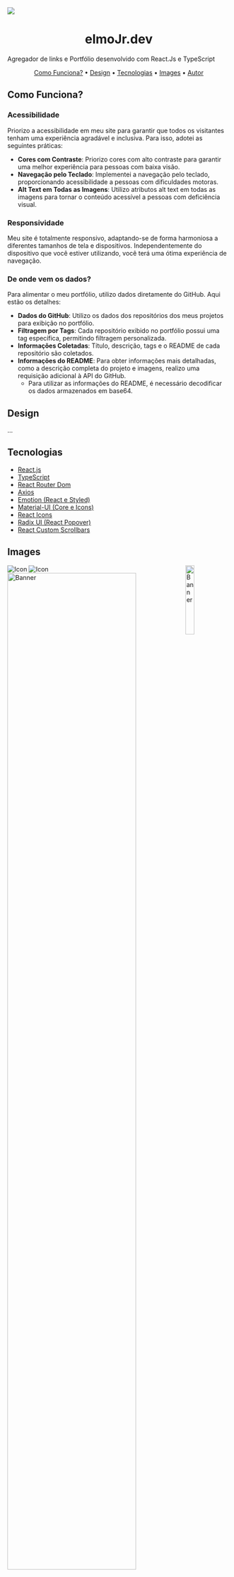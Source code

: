 <img src="https://i.ibb.co/8NCrkQw/header.jpg">

<h1 align="center"> elmoJr.dev </h1>

<p>
  Agregador de links e Portfólio desenvolvido com React.Js e TypeScript
</p>

<p align="center">
   <a href="#funcionalidades">Como Funciona?</a> •
   <a href="#design">Design</a> •
   <a href="#tecnologias">Tecnologias</a> •
   <a href="#images">Images</a> •
   <a href="#autor">Autor</a> 
</p>

<h2 id="funcionalidades" >Como Funciona?</h2>

### **Acessibilidade**

Priorizo a acessibilidade em meu site para garantir que todos os visitantes tenham uma experiência agradável e inclusiva. Para isso, adotei as seguintes práticas:
- **Cores com Contraste**: Priorizo cores com alto contraste para garantir uma melhor experiência para pessoas com baixa visão.
- **Navegação pelo Teclado**: Implementei a navegação pelo teclado, proporcionando acessibilidade a pessoas com dificuldades motoras.
- **Alt Text em Todas as Imagens**: Utilizo atributos alt text em todas as imagens para tornar o conteúdo acessível a pessoas com deficiência visual.

### **Responsividade**

Meu site é totalmente responsivo, adaptando-se de forma harmoniosa a diferentes tamanhos de tela e dispositivos. Independentemente do dispositivo que você estiver utilizando, você terá uma ótima experiência de navegação.

### **De onde vem os dados?**

Para alimentar o meu portfólio, utilizo dados diretamente do GitHub. Aqui estão os detalhes:
- **Dados do GitHub**: Utilizo os dados dos repositórios dos meus projetos para exibição no portfólio.
- **Filtragem por Tags**: Cada repositório exibido no portfólio possui uma tag específica, permitindo filtragem personalizada.
- **Informações Coletadas**: Título, descrição, tags e o README de cada repositório são coletados.
- **Informações do README**: Para obter informações mais detalhadas, como a descrição completa do projeto e imagens, realizo uma requisição adicional à API do GitHub.
    - Para utilizar as   informações do README, é necessário decodificar os dados armazenados em base64.

<h2 id="design" >Design</h2>
  ...

<h2 id="tecnologias" >Tecnologias</h2>

  - [React.js](https://pt-br.reactjs.org/)
  - [TypeScript](https://www.typescriptlang.org/)
  - [React Router Dom](https://reactrouter.com/en/main)
  - [Axios](https://axios-http.com/ptbr/docs/intro)
  - [Emotion (React e Styled)](https://emotion.sh/docs/introduction)
  - [Material-UI (Core e Icons)](https://mui.com/material-ui/)
  - [React Icons](https://react-icons.github.io/react-icons/)
  - [Radix UI (React Popover)](https://www.radix-ui.com/)
  - [React Custom Scrollbars](https://github.com/malte-wessel/react-custom-scrollbars)
    
<h2 id="images" >Images</h2>

  <img id="icon"  alt="Icon" src="https://i.ibb.co/vwK5vMP/JR-logo.jpg">
  <img id="icon"  alt="Icon" src="https://i.ibb.co/vwK5vMP/JR-logo.jpg">

  <img width="20%" align="right" id="banner" alt="Banner" src="https://i.ibb.co/vs7MWSy/print-pagelinks-mobile.jpg" >
  <img width="76%" id="" alt="Banner" src="https://i.ibb.co/sQbkBGh/print-pagelinks-web.png">

  <img width="100%" id="" alt="Banner" src="https://i.ibb.co/HfYL6dLh/elmojr-dev-mock.png">
    
  <img width="20%" align="right" src="https://i.ibb.co/4NdH0F2/print-portfolio-mobile.jpg"/>
  <img width="76%" src="https://i.ibb.co/nR52vDv/print-portfolio-web.png"/>

<h2 id="autor" >Autor</h2>

Developed with 💛 by [elmojr](https://elmojr.tech)
